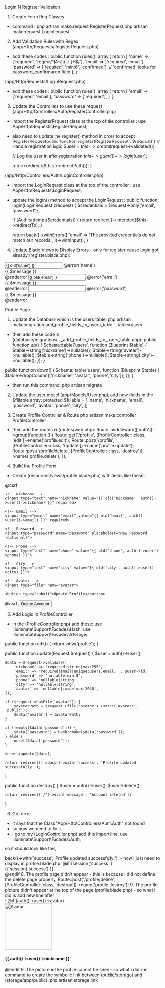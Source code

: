 Login N Register Validation
1. Create Form Req Classes
- command :
php artisan make:request RegisterRequest
php artisan make:request LoginRequest

2. Add Validation Rules with Regex
(app/Http/Requests/RegisterRequest.php)
- add these codes :
public function rules(): array
{
    return [
        'name' => ['required', 'regex:/^[A-Za-z ]+$/'],
        'email' => ['required', 'email'],
        'password' => ['required', 'min:6', 'confirmed'], // 'confirmed' looks for password_confirmation field
    ];
}

(app/Http/Requests/LoginRequest.php)
- add these codes :
public function rules(): array
{
    return [
        'email' => ['required', 'email'],
        'password' => ['required'],
    ];
}

3. Update the Controllers to use these request
(app/Http/Controllers/Auth/RegisterController.php)
- import the RegisterRequest class at the top of the controller :
use App\Http\Requests\RegisterRequest;

- also need to update the register() method in order to accept RegisterRequestpublic function register(RegisterRequest : $request)
{
    // Handle registration logic
    $user = $this->create($request->validated());
    
    // Log the user in after registration
    $this->guard()->login($user);

    return redirect($this->redirectPath());
}

(app/Http/Controllers/Auth/LoginController.php)
- import the LoginRequest class at the top of the controller :
use App\Http\Requests\LoginRequest;

- update the login() method to accept the LoginRequest :
public function login(LoginRequest $request)
{
    $credentials = $request->only('email', 'password');

    if (Auth::attempt($credentials)) {
        return redirect()->intended($this->redirectTo);
    }

    return back()->withErrors([
        'email' => 'The provided credentials do not match our records.',
    ])->withInput();
}

4. Update Blade Views to Display Errors - only for register cause login got already
(register.blade.php):
<!-- Name Field -->
<input type="text" name="name" class="form-control" value="{{ old('name') }}" required>
@error('name')
    <div class="text-danger">{{ $message }}</div>
@enderror

<!-- Email Field -->
<input type="email" name="email" class="form-control" value="{{ old('email') }}" required>
@error('email')
    <div class="text-danger">{{ $message }}</div>
@enderror

<!-- Password Field -->
<input type="password" name="password" class="form-control" required>
@error('password')
    <div class="text-danger">{{ $message }}</div>
@enderror

Profile Page
1. Update the Database which is the users table:
php artisan make:migration add_profile_fields_to_users_table --table=users

- then add these code in (database/migrations/..._add_profile_fields_to_users_table.php):
public function up()
{
    Schema::table('users', function (Blueprint $table) {
        $table->string('nickname')->nullable();
        $table->string('avatar')->nullable();
        $table->string('phone')->nullable();
        $table->string('city')->nullable();
    });
}

public function down()
{
    Schema::table('users', function (Blueprint $table) {
        $table->dropColumn(['nickname', 'avatar', 'phone', 'city']);
    });
}

- then run this command:
php artisan migrate

2. Update the user model
(app/Models/User.php), add new fields in the $fillable array:
protected $fillable = [
    'name',
    'nickname',
    'email',
    'password',
    'avatar',
    'phone',
    'city',
];

3. Create Profile Controller & Route
php artisan make:controller ProfileController

- then add the routes in (routes/web.php):
Route::middleware(['auth'])->group(function () {
    Route::get('/profile', [ProfileController::class, 'edit'])->name('profile.edit');
    Route::post('/profile', [ProfileController::class, 'update'])->name('profile.update');
    Route::post('/profile/delete', [ProfileController::class, 'destroy'])->name('profile.delete');
});


4. Build the Profile Form
- Create (resources/views/profile.blade.php) with fields like these:
<form method="POST" action="{{ route('profile.update') }}" enctype="multipart/form-data">
    @csrf

    <!-- Nickname -->
    <input type="text" name="nickname" value="{{ old('nickname', auth()->user()->nickname) }}" required>

    <!-- Email -->
    <input type="email" name="email" value="{{ old('email', auth()->user()->email) }}" required>

    <!-- Password -->
    <input type="password" name="password" placeholder="New Password (optional)">

    <!-- Phone -->
    <input type="text" name="phone" value="{{ old('phone', auth()->user()->phone) }}">

    <!-- City -->
    <input type="text" name="city" value="{{ old('city', auth()->user()->city) }}">

    <!-- Avatar -->
    <input type="file" name="avatar">

    <button type="submit">Update Profile</button>
</form>

<form method="POST" action="{{ route('profile.delete') }}">
    @csrf
    <button type="submit" onclick="return confirm('Are you sure you want to delete your account?')">Delete Account</button>
</form>


5. Add Logic in ProfileController
- in the (ProfileController.php) add these:
use Illuminate\Support\Facades\Hash;
use Illuminate\Support\Facades\Storage;

public function edit()
{
    return view('profile');
}

public function update(Request $request)
{
    $user = auth()->user();

    $data = $request->validate([
        'nickname' => 'required|string|max:255',
        'email' => 'required|email|unique:users,email,' . $user->id,
        'password' => 'nullable|min:8',
        'phone' => 'nullable|string',
        'city' => 'nullable|string',
        'avatar' => 'nullable|image|max:2048',
    ]);

    if ($request->hasFile('avatar')) {
        $avatarPath = $request->file('avatar')->store('avatars', 'public');
        $data['avatar'] = $avatarPath;
    }

    if (!empty($data['password'])) {
        $data['password'] = Hash::make($data['password']);
    } else {
        unset($data['password']);
    }

    $user->update($data);

    return redirect()->back()->with('success', 'Profile updated successfully!');
}

public function destroy()
{
    $user = auth()->user();
    $user->delete();

    return redirect('/')->with('message', 'Account deleted');
}


6. Got error 
- it says that the Class "App\Http\Controllers\Auth\Auth" not found
- so now we need to fix it...
- i go to my (LoginController.php) add this import line:
use Illuminate\Support\Facades\Auth;

so it should look like this,
<?php

namespace App\Http\Controllers\Auth;

use App\Http\Requests\LoginRequest;
use App\Http\Controllers\Controller;
use Illuminate\Foundation\Auth\AuthenticatesUsers;
use Illuminate\Support\Facades\Auth; // ✅ THIS LINE IS MISSING


7. Show success message in (resources/views/profile.blade.php)
- since in my ProfileController@update already redirects back with a session message:
return redirect()->back()->with('success', 'Profile updated successfully!');
- now i just need to display in profile.blade.php:
@if (session('success'))
    <div class="alert alert-success">
        {{ session('success') }}
    </div>
@endif

8. The profile page didn't appear
- this is because i did not define the delete page properly:
Route::post('/profile/delete', [ProfileController::class, 'destroy'])->name('profile.destroy');

9. The profile picture didn't appear at the top of the page (profile.blade.php)
- so what i did is add new line after <div class="container">:
@if (auth()->user()->avatar)
    <div class="text-center mb-4">
        <img src="{{ asset('storage/' . auth()->user()->avatar) }}" alt="Avatar" class="rounded-circle shadow" width="150" height="150">
        <h4 class="mt-2">{{ auth()->user()->nickname }}</h4>
    </div>
@endif


9. The picture in the profile cannot be seen
- so what i did run command  to create the symbolic link between (public/storage) and (storage/app/public):
php artisan storage:link
